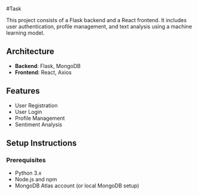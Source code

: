 #Task

This project consists of a Flask backend and a React frontend. It includes user authentication, profile management, and text analysis using a machine learning model.

## Architecture

- **Backend**: Flask, MongoDB
- **Frontend**: React, Axios

## Features

- User Registration
- User Login
- Profile Management
- Sentiment Analysis

## Setup Instructions

### Prerequisites

- Python 3.x
- Node.js and npm
- MongoDB Atlas account (or local MongoDB setup)


